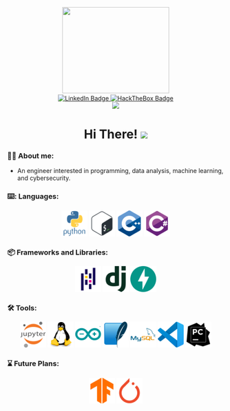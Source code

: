 <div id="header" align="center">
  <img src="https://media.giphy.com/media/LaVp0AyqR5bGsC5Cbm/giphy.gif" width="248" height="200"/>
  <div id="badges">
  <a href="https://www.linkedin.com/in/ignacy-polak">
    <img src="https://img.shields.io/badge/LinkedIn-blue?style=for-the-badge&logo=linkedin&logoColor=white" alt="LinkedIn Badge"/>
  </a>
  <a href="https://app.hackthebox.com/profile/518986">
    <img src="https://img.shields.io/badge/HackTheBox-black?style=for-the-badge&logo=hackthebox&logoColor=green" alt="HackTheBox Badge"/>
  </a>
  </div>
  <div>
    <img src="https://komarev.com/ghpvc/?username=ignacypolak1">
  </div>
  <div>
    <h1>
    Hi There!
    <img src="https://media.giphy.com/media/hvRJCLFzcasrR4ia7z/giphy.gif" width="30px"/>
    </h1>
  </div>
</div>

  ### :man_technologist: About me:
  - An engineer interested in programming, data analysis, machine learning, and cybersecurity.

  ### ⌨️: Languages:
<div align="center">
    <img src="https://github.com/devicons/devicon/blob/master/icons/python/python-original-wordmark.svg" title="Python" alt="Python" width="60" height="60"/>
    <img src="https://github.com/devicons/devicon/blob/master/icons/bash/bash-original.svg" title="Bash" alt="Bash" width="60" height="60"/>
    <img src="https://github.com/devicons/devicon/blob/master/icons/cplusplus/cplusplus-original.svg" title="C++" alt="C++" width="60" height="60"/>
    <img src="https://github.com/devicons/devicon/blob/master/icons/csharp/csharp-original.svg" title="C#" alt="C#" width="60" height="60"/>
</div>
 
  ### :package: Frameworks and Libraries:
<div align="center">
    <img src="https://github.com/devicons/devicon/blob/master/icons/pandas/pandas-original.svg" title="Pandas" alt="Pandas" width="60" height="60"/>
    <img src="https://github.com/devicons/devicon/blob/master/icons/django/django-plain.svg" title="Django" alt="Django" width="60" height="60"/>
    <img src="https://github.com/devicons/devicon/blob/master/icons/fastapi/fastapi-original.svg" title="FastAPI" alt="FastAPI" width="60" height="60"/>
</div>  
 
  ### :hammer_and_wrench: Tools:
<div align="center">
    <img src="https://github.com/devicons/devicon/blob/master/icons/jupyter/jupyter-original-wordmark.svg" title="Jupyter" alt="Jupyter" width="60" height="60"/>
    <img src="https://github.com/devicons/devicon/blob/master/icons/linux/linux-original.svg" title="Linux" alt="Linux" width="60" height="60"/>
    <img src="https://github.com/devicons/devicon/blob/master/icons/arduino/arduino-original.svg" title="Arduino" alt="Arduino" width="60" height="60"/>
    <img src="https://github.com/devicons/devicon/blob/master/icons/sqlite/sqlite-original.svg" title="SQLite" alt="SQLite" width="60" height="60"/>
    <img src="https://github.com/devicons/devicon/blob/master/icons/mysql/mysql-original-wordmark.svg" title="MySQL" alt="MySQL" width="60" height="60"/>
    <img src="https://github.com/devicons/devicon/blob/master/icons/vscode/vscode-original.svg" title="Visual Studio Code" alt="Visual Studio Code" width="60" height="60"/>
    <img src="https://github.com/devicons/devicon/blob/master/icons/pycharm/pycharm-plain.svg" title="Pycharm" alt="Pycharm" width="60" height="60"/>
</div>

  ### :hourglass: Future Plans:
<div align="center">
    <img src="https://github.com/devicons/devicon/blob/master/icons/tensorflow/tensorflow-original.svg" title="Tensorflow" alt="Tensorflow" width="60" height="60"/>
    <img src="https://github.com/devicons/devicon/blob/master/icons/pytorch/pytorch-original.svg" title="Pytorch" alt="Pytorch" width="60" height="60"/>
</div>
  







